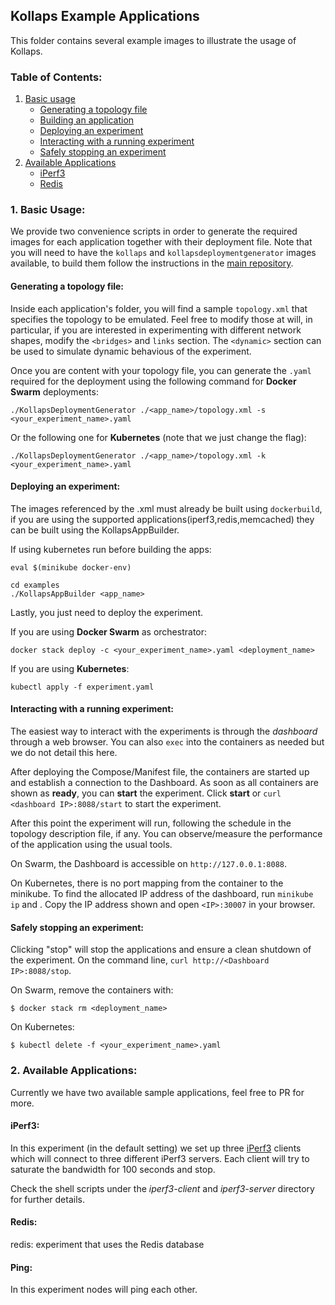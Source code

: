 ## Kollaps Example Applications

This folder contains several example images to illustrate the usage of Kollaps.

### Table of Contents:
1. [Basic usage](#basic-usage)
    * [Generating a topology file](#topology)
    * [Building an application](#app)
    * [Deploying an experiment](#deploy)
    * [Interacting with a running experiment](#interacting)
    * [Safely stopping an experiment](#stop)
2. [Available Applications](#available-apps)
    * [iPerf3](#iperf3)
    * [Redis](#redis)


### 1. Basic Usage: <a name="basic-usage"/>

We provide two convenience scripts in order to generate the required images for each application together with their deployment file.
Note that you will need to have the `kollaps` and `kollapsdeploymentgenerator` images available, to build them follow the instructions in the [main repository](https://github.com/miguelammatos/Kollaps).

#### Generating a topology file: <a name="topology"/>

Inside each application's folder, you will find a sample `topology.xml` that specifies the topology to be emulated.
Feel free to modify those at will, in particular, if you are interested in experimenting with different network shapes, modify the `<bridges>` and `links` section.
The `<dynamic>` section can be used to simulate dynamic behavious of the experiment.

Once you are content with your topology file, you can generate the `.yaml` required for the deployment using the following command for **Docker Swarm** deployments:
```
./KollapsDeploymentGenerator ./<app_name>/topology.xml -s <your_experiment_name>.yaml
```

Or the following one for **Kubernetes** (note that we just change the flag):
```
./KollapsDeploymentGenerator ./<app_name>/topology.xml -k <your_experiment_name>.yaml
```

#### Deploying an experiment: <a name="deploy"/>

The images referenced by the .xml must already be built using `dockerbuild`, if you are using the supported applications(iperf3,redis,memcached) they can be built using the KollapsAppBuilder.

If using kubernetes run before building the apps:

```
eval $(minikube docker-env)  
```

```
cd examples
./KollapsAppBuilder <app_name>
```

Lastly, you just need to deploy the experiment.

If you are using **Docker Swarm** as orchestrator:
```
docker stack deploy -c <your_experiment_name>.yaml <deployment_name>
```

If you are using **Kubernetes**:
```
kubectl apply -f experiment.yaml
```

#### Interacting with a running experiment: <a name="interacting"/>

The easiest way to interact with the experiments is through the *dashboard* through a web browser.
You can also `exec` into the containers as needed but we do not detail this here.

After deploying the Compose/Manifest file, the containers are started up and establish a connection to the Dashboard.
As soon as all containers are shown as **ready**, you can **start** the experiment.
Click **start** or `curl <dashboard IP>:8088/start` to start the experiment. 

After this point the experiment will run, following the schedule in the topology description file, if any.
You can observe/measure the performance of the application using the usual tools.

On Swarm, the Dashboard is accessible on `http://127.0.0.1:8088`.

On Kubernetes, there is no port mapping from the container to the minikube. To find the allocated IP address of the dashboard, run `minikube ip` and . Copy the IP address shown and open `<IP>:30007` in your browser.

#### Safely stopping an experiment: <a name="stop"/>

Clicking "stop" will stop the applications and ensure a clean shutdown of the experiment. On the command line, `curl http://<Dashboard IP>:8088/stop`.

On Swarm, remove the containers with:
```
$ docker stack rm <deployment_name>
```

On Kubernetes:
```
$ kubectl delete -f <your_experiment_name>.yaml
```

### 2. Available Applications: <a name="iperf3"/>

Currently we have two available sample applications, feel free to PR for more.

#### iPerf3: <a name="iperf3"/>

In this experiment (in the default setting) we set up three [iPerf3](https://iperf.fr/) clients which will connect to three different iPerf3 servers. Each client will try to saturate the bandwidth for 100 seconds and stop.

Check the shell scripts under the *iperf3-client* and *iperf3-server* directory for further details.

#### Redis: <a name="redis"/>

redis: experiment that uses the Redis database

#### Ping: <a name="ping"/>

In this experiment nodes will ping each other.
